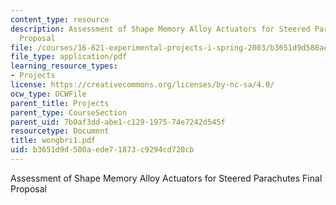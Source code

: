 ```yaml
---
content_type: resource
description: Assessment of Shape Memory Alloy Actuators for Steered Parachutes Final
  Proposal
file: /courses/16-621-experimental-projects-i-spring-2003/b3651d9d580aede71873c9294cd720cb_wongbri1.pdf
file_type: application/pdf
learning_resource_types:
- Projects
license: https://creativecommons.org/licenses/by-nc-sa/4.0/
ocw_type: OCWFile
parent_title: Projects
parent_type: CourseSection
parent_uid: 7b0af3dd-abe1-c129-1975-74e7242d545f
resourcetype: Document
title: wongbri1.pdf
uid: b3651d9d-580a-ede7-1873-c9294cd720cb
---
```

Assessment of Shape Memory Alloy Actuators for Steered Parachutes Final Proposal